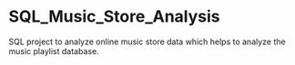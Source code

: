 # SQL_Music_Store_Analysis
SQL project to analyze online music store data which helps to analyze the music playlist database. 
